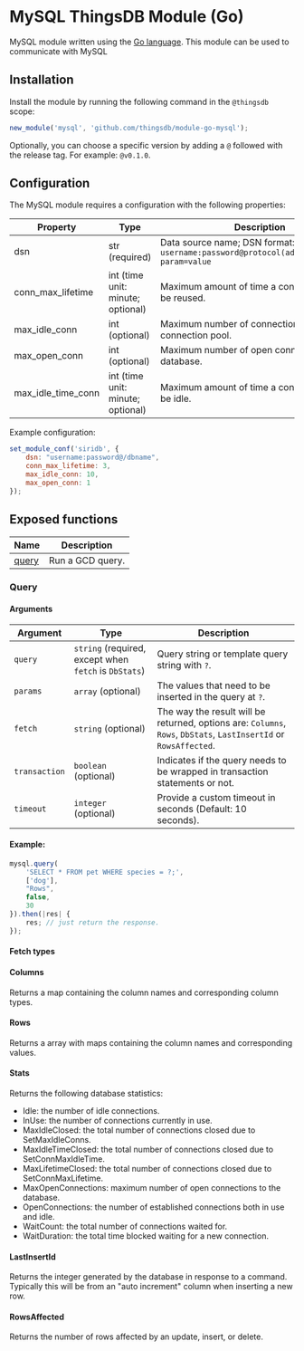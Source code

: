 # MySQL ThingsDB Module (Go)

MySQL module written using the [Go language](https://golang.org). This module can be used to communicate with MySQL

## Installation

Install the module by running the following command in the `@thingsdb` scope:

```javascript
new_module('mysql', 'github.com/thingsdb/module-go-mysql');
```

Optionally, you can choose a specific version by adding a `@` followed with the release tag. For example: `@v0.1.0`.

## Configuration

The MySQL module requires a configuration with the following properties:

Property           | Type                              | Description
-------------------| --------------------------------- | -----------
dsn               | str (required)                    | Data source name; DSN format: `username:password@protocol(address)/dbname?param=value`
conn_max_lifetime  | int (time unit: minute; optional) | Maximum amount of time a connection may be reused.
max_idle_conn      | int (optional)                    | Maximum number of connections in the idle connection pool.
max_open_conn      | int (optional)                    | Maximum number of open connections to the database.
max_idle_time_conn | int (time unit: minute; optional) | Maximum amount of time a connection may be idle.

Example configuration:

```javascript
set_module_conf('siridb', {
    dsn: "username:password@/dbname",
    conn_max_lifetime: 3,
    max_idle_conn: 10,
    max_open_conn: 1
});
```

## Exposed functions

Name              | Description
----------------- | -----------
[query](#query)   | Run a GCD query.

### Query

#### Arguments

 Argument     | Type                                                  | Description
------------- | ----------------------------------------------------- | -----------
`query`       | `string` (required, except when `fetch` is `DbStats`) | Query string or template query string with `?`.
`params`      | `array` (optional)                                    | The values that need to be inserted in the query at `?`.
`fetch`       | `string` (optional)                                   | The way the result will be returned, options are: `Columns`, `Rows`, `DbStats`, `LastInsertId` or `RowsAffected`.
`transaction` | `boolean` (optional)                                  | Indicates if the query needs to be wrapped in transaction statements or not.
`timeout`     | `integer` (optional)                                  | Provide a custom timeout in seconds (Default: 10 seconds).

#### Example:

```javascript
mysql.query(
    'SELECT * FROM pet WHERE species = ?;',
    ['dog'],
    "Rows",
    false,
    30
}).then(|res| {
    res; // just return the response.
});
```

#### Fetch types

#### Columns

Returns a map containing the column names and corresponding column types.

#### Rows

Returns a array with maps containing the column names and corresponding values.

#### Stats

Returns the following database statistics:

* Idle: the number of idle connections.
* InUse: the number of connections currently in use.
* MaxIdleClosed: the total number of connections closed due to SetMaxIdleConns.
* MaxIdleTimeClosed: the total number of connections closed due to SetConnMaxIdleTime.
* MaxLifetimeClosed: the total number of connections closed due to SetConnMaxLifetime.
* MaxOpenConnections: maximum number of open connections to the database.
* OpenConnections: the number of established connections both in use and idle.
* WaitCount: the total number of connections waited for.
* WaitDuration: the total time blocked waiting for a new connection.

#### LastInsertId

Returns the integer generated by the database in response to a command. Typically this will be from an "auto increment" column when inserting a new row.

#### RowsAffected

Returns the number of rows affected by an update, insert, or delete.
